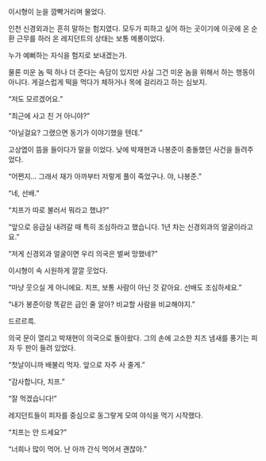 이시형이 눈을 깜빡거리며 물었다.

인천 신경외과는 흔히 말하는 험지였다. 모두가 피하고 싶어 하는 곳이기에 이곳에 온 순환 근무를 하러 온 레지던트의 상태는 보통 메롱이었다.

누가 예뻐하는 자식을 험지로 보내겠는가.

물론 미운 놈 떡 하나 더 준다는 속담이 있지만 사실 그건 미운 놈을 위해서 하는 행동이 아니다. 게걸스럽게 떡을 먹다가 체하거나 목에 걸리라고 하는 심보지.

“저도 모르겠어요.”

“최근에 사고 친 거 아니야?”

“아닐걸요? 그랬으면 동기가 이야기했을 텐데.”

고상엽이 뜸을 들이다가 말을 이었다. 낮에 박재현과 나봉준이 충돌했던 사건을 들려주었다.

“어쩐지… 그래서 재가 아까부터 저렇게 풀이 죽었구나. 야, 나봉준.”

“네, 선배.”

“치프가 따로 불러서 뭐라고 했냐?”

“앞으로 응급실 내려갈 때 특히 조심하라고 했습니다. 1년 차는 신경외과의 얼굴이라고요.”

“저게 신경외과 얼굴이면 우리 의국은 벌써 망했네?”

이시형이 속 시원하게 깔깔 웃었다.

“마냥 웃으실 게 아니에요. 치프, 보통 사람이 아닌 것 같아요. 선배도 조심하세요.”

“내가 봉준이랑 똑같은 급인 줄 알아? 비교할 사람을 비교해야지.”

드르르륵.

의국 문이 열리고 박재현이 의국으로 돌아왔다. 그의 손에 고소한 치즈 냄새를 풍기는 피자 두 판이 들려 있었다.

“첫날이니까 배불리 먹자. 앞으로 자주 사 줄게.”

“감사합니다, 치프.”

“잘 먹겠습니다!”

레지던트들이 피자를 중심으로 동그랗게 모여 야식을 먹기 시작했다.

“치프는 안 드세요?”

“너희나 많이 먹어. 난 아까 간식 먹어서 괜찮아.”